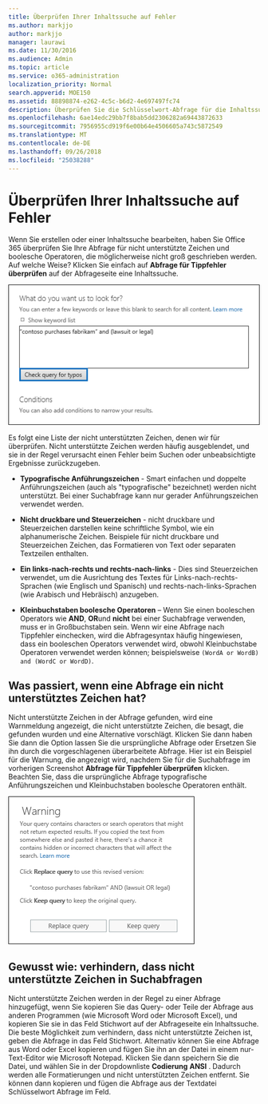 ```yaml
---
title: Überprüfen Ihrer Inhaltssuche auf Fehler
ms.author: markjjo
author: markjjo
manager: laurawi
ms.date: 11/30/2016
ms.audience: Admin
ms.topic: article
ms.service: o365-administration
localization_priority: Normal
search.appverid: MOE150
ms.assetid: 88898874-e262-4c5c-b6d2-4e697497fc74
description: Überprüfen Sie die Schlüsselwort-Abfrage für die Inhaltssuche für Fehler und Tippfehler, wie beispielsweise nicht unterstützte Zeichen und Kleinbuchstaben Sie boolesche Operatoren, vor dem Ausführen der Suche. Wenn einen Fehler gefunden, wird eine überarbeitete Abfrage empfohlen.
ms.openlocfilehash: 6ae14edc29bb7f8bab5dd2306282a69443872633
ms.sourcegitcommit: 7956955cd919f6e00b64e4506605a743c5872549
ms.translationtype: MT
ms.contentlocale: de-DE
ms.lasthandoff: 09/26/2018
ms.locfileid: "25038288"
---
```

# <a name="check-your-content-search-query-for-errors"></a>Überprüfen Ihrer Inhaltssuche auf Fehler

Wenn Sie erstellen oder einer Inhaltssuche bearbeiten, haben Sie Office 365 überprüfen Sie Ihre Abfrage für nicht unterstützte Zeichen und boolesche Operatoren, die möglicherweise nicht groß geschrieben werden. Auf welche Weise? Klicken Sie einfach auf **Abfrage für Tippfehler überprüfen** auf der Abfrageseite eine Inhaltssuche. 
  
![Klicken Sie auf "Überprüfen Sie die Abfrage für Tippfehler" So überprüfen Sie die Suchabfrage für nicht unterstützte Zeichen](media/e5314306-cfb2-481d-9b5c-13ce658156e7.png)
  
Es folgt eine Liste der nicht unterstützten Zeichen, denen wir für überprüfen. Nicht unterstützte Zeichen werden häufig ausgeblendet, und sie in der Regel verursacht einen Fehler beim Suchen oder unbeabsichtigte Ergebnisse zurückzugeben.
  
- **Typografische Anführungszeichen** - Smart einfachen und doppelte Anführungszeichen (auch als "typografische" bezeichnet) werden nicht unterstützt. Bei einer Suchabfrage kann nur gerader Anführungszeichen verwendet werden. 
    
- **Nicht druckbare und Steuerzeichen** - nicht druckbare und Steuerzeichen darstellen keine schriftliche Symbol, wie ein alphanumerische Zeichen. Beispiele für nicht druckbare und Steuerzeichen Zeichen, das Formatieren von Text oder separaten Textzeilen enthalten. 
    
- **Ein links-nach-rechts und rechts-nach-links** - Dies sind Steuerzeichen verwendet, um die Ausrichtung des Textes für Links-nach-rechts-Sprachen (wie Englisch und Spanisch) und rechts-nach-links-Sprachen (wie Arabisch und Hebräisch) anzugeben.
    
- **Kleinbuchstaben boolesche Operatoren** – Wenn Sie einen booleschen Operators wie **AND**, **OR**und **nicht** bei einer Suchabfrage verwenden, muss er in Großbuchstaben sein. Wenn wir eine Abfrage nach Tippfehler einchecken, wird die Abfragesyntax häufig hingewiesen, dass ein booleschen Operators verwendet wird, obwohl Kleinbuchstabe Operatoren verwendet werden können; beispielsweise `(WordA or WordB) and (WordC or WordD)`.
    
## <a name="what-happens-if-a-query-has-an-unsupported-character"></a>Was passiert, wenn eine Abfrage ein nicht unterstütztes Zeichen hat?

Nicht unterstützte Zeichen in der Abfrage gefunden, wird eine Warnmeldung angezeigt, die nicht unterstützte Zeichen, die besagt, die gefunden wurden und eine Alternative vorschlägt. Klicken Sie dann haben Sie dann die Option lassen Sie die ursprüngliche Abfrage oder Ersetzen Sie ihn durch die vorgeschlagenen überarbeitete Abfrage. Hier ist ein Beispiel für die Warnung, die angezeigt wird, nachdem Sie für die Suchabfrage im vorherigen Screenshot **Abfrage für Tippfehler überprüfen** klicken. Beachten Sie, dass die ursprüngliche Abfrage typografische Anführungszeichen und Kleinbuchstaben boolesche Operatoren enthält. 
  
![Mit vorgeschlagenen Überarbeitung für Ihre Abfrage wird eine Warnmeldung angezeigt.](media/23214b30-8e52-412c-bd80-63fb1b3ed52d.png)
  
## <a name="how-to-prevent-unsupported-characters-in-your-search-queries"></a>Gewusst wie: verhindern, dass nicht unterstützte Zeichen in Suchabfragen

Nicht unterstützte Zeichen werden in der Regel zu einer Abfrage hinzugefügt, wenn Sie kopieren Sie das Query- oder Teile der Abfrage aus anderen Programmen (wie Microsoft Word oder Microsoft Excel), und kopieren Sie sie in das Feld Stichwort auf der Abfrageseite ein Inhaltssuche. Die beste Möglichkeit zum verhindern, dass nicht unterstützte Zeichen ist, geben die Abfrage in das Feld Stichwort. Alternativ können Sie eine Abfrage aus Word oder Excel kopieren und fügen Sie ihn an der Datei in einem nur-Text-Editor wie Microsoft Notepad. Klicken Sie dann speichern Sie die Datei, und wählen Sie in der Dropdownliste **Codierung** **ANSI** . Dadurch werden alle Formatierungen und nicht unterstützten Zeichen entfernt. Sie können dann kopieren und fügen die Abfrage aus der Textdatei Schlüsselwort Abfrage im Feld. 
